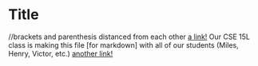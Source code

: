 # Title
//brackets and parenthesis distanced from each other
[a link!](https://something.com)
Our CSE 15L class is making this file [for markdown] with all of our students (Miles, Henry, Victor, etc.)
[another link!](some-page.html)